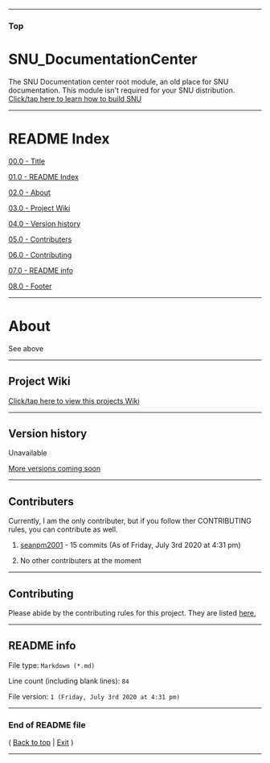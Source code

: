 
***

### Top

# SNU_DocumentationCenter
The SNU Documentation center root module, an old place for SNU documentation. This module isn't required for your SNU distribution. [Click/tap here to learn how to build SNU](https://gist.github.com/seanpm2001/745564a46186888e829fdeb9cda584de)

***

# README Index

[00.0 - Title](#SNU_DocumentationCenter)

[01.0 - README Index](#README-Index)

[02.0 - About](#About)

[03.0 - Project Wiki](#Project-Wiki)

[04.0 - Version history](#Version-history)

[05.0 - Contributers](#Contributers)

[06.0 - Contributing](#Contributing)

[07.0 - README info](#README-info)

[08.0 - Footer](#End-of-README-file)

***

# About

See above

***

## Project Wiki

[Click/tap here to view this projects Wiki](https://github.com/seanpm2001/SNU_DocumentationCenter/Wiki/)

***

## Version history

Unavailable

[More versions coming soon](https://www.example.com/)

***

## Contributers

Currently, I am the only contributer, but if you follow ther CONTRIBUTING rules, you can contribute as well.

1. [seanpm2001](https://github.com/seanpm2001/) - 15 commits (As of Friday, July 3rd 2020 at 4:31 pm)

2. No other contributers at the moment

***

## Contributing

Please abide by the contributing rules for this project. They are listed [here.](https://github.com/seanpm2001/SNU_DocumentationCenter/blob/master/CONTRIBUTING.md)

***

## README info

File type: `Markdown (*.md)`

Line count (including blank lines): `84`

File version: `1 (Friday, July 3rd 2020 at 4:31 pm)`

***

### End of README file

( [Back to top](#Top) | [Exit](https://github.com) )

***
